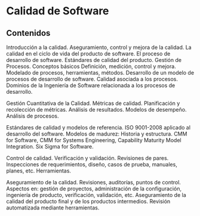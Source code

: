 # Calidad de Software

## Contenidos

Introducción a la calidad. Aseguramiento, control y mejora de la calidad. La calidad en el ciclo de vida del producto de software. El proceso de desarrollo de software. Estándares de calidad del producto. Gestión de Procesos. Conceptos básicos Definición, medición, control y mejora. Modelado de procesos, herramientas, métodos. Desarrollo de un modelo de procesos de desarrollo de software. Calidad asociada a los procesos. Dominios de la Ingeniería de Software relacionada a los procesos de desarrollo. 

Gestión Cuantitativa de la Calidad. Métricas de calidad. Planificación y recolección de métricas. Análisis de resultados. Modelos de desempeño. Análisis de procesos. 

Estándares de calidad y modelos de referencia. ISO 9001-2008 aplicado al desarrollo del software. Modelos de madurez: Historia y estructura. CMM for Software, CMM for Systems Engineering, Capability Maturity Model Integration. Six Sigma for Software. 

Control de calidad. Verificación y validación. Revisiones de pares. Inspecciones de requerimientos, diseño, casos de prueba, manuales, planes, etc. Herramientas. 

Aseguramiento de la calidad. Revisiones, auditorías, puntos de control. Aspectos en: gestión de proyectos, administración de la configuración, ingeniería de producto, verificación, validación, etc. Aseguramiento de la calidad del producto final y de los productos intermedios. Revisión automatizada mediante herramientas.